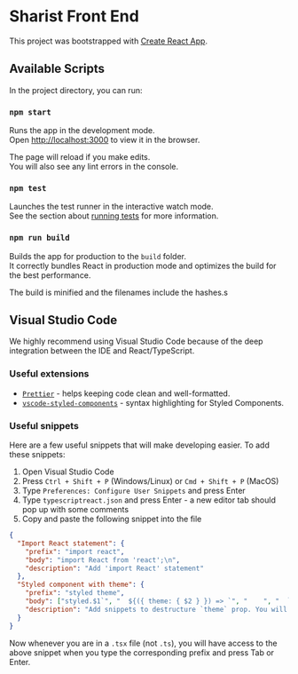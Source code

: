 # Sharist Front End

This project was bootstrapped with [Create React App](https://github.com/facebook/create-react-app).

## Available Scripts

In the project directory, you can run:

### `npm start`

Runs the app in the development mode.<br />
Open [http://localhost:3000](http://localhost:3000) to view it in the browser.

The page will reload if you make edits.<br />
You will also see any lint errors in the console.

### `npm test`

Launches the test runner in the interactive watch mode.<br />
See the section about [running tests](https://facebook.github.io/create-react-app/docs/running-tests) for more information.

### `npm run build`

Builds the app for production to the `build` folder.<br />
It correctly bundles React in production mode and optimizes the build for the best performance.

The build is minified and the filenames include the hashes.s

## Visual Studio Code

We highly recommend using Visual Studio Code because of the deep integration between the IDE and React/TypeScript.

### Useful extensions

- [`Prettier`](https://marketplace.visualstudio.com/items?itemName=esbenp.prettier-vscode) - helps keeping code clean and well-formatted.
- [`vscode-styled-components`](https://marketplace.visualstudio.com/items?itemName=jpoissonnier.vscode-styled-components) - syntax highlighting for Styled Components.

### Useful snippets

Here are a few useful snippets that will make developing easier. To add these snippets:

1. Open Visual Studio Code
2. Press `Ctrl + Shift + P` (Windows/Linux) or `Cmd + Shift + P` (MacOS)
3. Type `Preferences: Configure User Snippets` and press Enter
4. Type `typescriptreact.json` and press Enter - a new editor tab should pop up with some comments
5. Copy and paste the following snippet into the file

```json
{
  "Import React statement": {
    "prefix": "import react",
    "body": "import React from 'react';\n",
    "description": "Add 'import React' statement"
  },
  "Styled component with theme": {
    "prefix": "styled theme",
    "body": ["styled.$1`", "  ${({ theme: { $2 } }) => `", "    ", "  `}`;"],
    "description": "Add snippets to destructure `theme` prop. You will need to import `css` from `styled-components`."
  }
}
```

Now whenever you are in a `.tsx` file (not `.ts`), you will have access to the above snippet when you type the corresponding prefix and press Tab or Enter.
